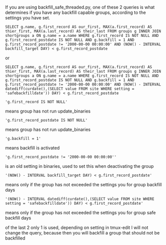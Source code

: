 If you are using backfill_safe_threaded.py, one of these 2 queries is what determines if you have any backfill capable groups, according to the settings you have set.

```
SELECT g.name, g.first_record AS our_first, MAX(a.first_record) AS thier_first, MAX(a.last_record) AS their_last FROM groups g INNER JOIN shortgroups a ON g.name = a.name WHERE g.first_record IS NOT NULL AND g.first_record_postdate IS NOT NULL AND g.backfill = 1 AND g.first_record_postdate != '2000-00-00 00:00:00' AND (NOW() - INTERVAL backfill_target DAY) < g.first_record_postdate
```

or
```
SELECT g.name, g.first_record AS our_first, MAX(a.first_record) AS thier_first, MAX(a.last_record) AS their_last FROM groups g INNER JOIN shortgroups a ON g.name = a.name WHERE g.first_record IS NOT NULL AND g.first_record_postdate IS NOT NULL AND g.backfill = 1 AND g.first_record_postdate != '2000-00-00 00:00:00' AND (NOW() - INTERVAL datediff(curdate(),(SELECT value FROM site WHERE setting = 'safebackfilldate')) DAY) < g.first_record_postdate
```

```
'g.first_record IS NOT NULL'
```
 means group has not run update_binaries
```
'g.first_record_postdate IS NOT NULL'
```
means group has not run update_binaries
```
'g.backfill = 1'
```
means backfill is activated
```
'g.first_record_postdate != '2000-00-00 00:00:00''
```
is an old setting in binaries, used to set this when deactivating the group
```
'(NOW() - INTERVAL backfill_target DAY) < g.first_record_postdate'
```
means only if the group has not exceeded the settings you for group backfill days
```
'(NOW() - INTERVAL datediff(curdate(),(SELECT value FROM site WHERE setting = 'safebackfilldate')) DAY) < g.first_record_postdate'
```
means only if the group has not exceeded the settings you for group safe backfill days


of the last 2 only 1 is used, depending on setting in tmux-edit
I will not change the query, because then you will backfill a group that should not be backfilled